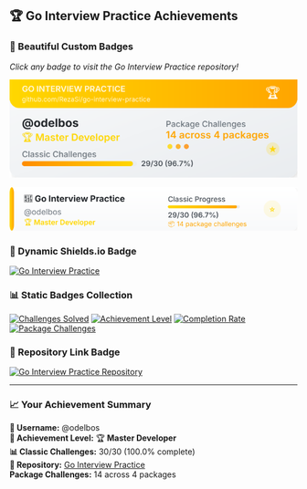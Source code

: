 ## 🏆 Go Interview Practice Achievements

### 🎨 Beautiful Custom Badges
*Click any badge to visit the Go Interview Practice repository!*

<!-- Full-size Card Badge - Clickable -->
[![Go Interview Practice Achievement Card](https://raw.githubusercontent.com/RezaSi/go-interview-practice/main/badges/odelbos.svg)](https://github.com/RezaSi/go-interview-practice)

<!-- Compact Horizontal Badge - Clickable -->
[![Go Interview Practice Compact](https://raw.githubusercontent.com/RezaSi/go-interview-practice/main/badges/odelbos_compact.svg)](https://github.com/RezaSi/go-interview-practice)

### 🔄 Dynamic Shields.io Badge
<!-- Dynamic Badge (auto-updates) -->
[![Go Interview Practice](https://img.shields.io/endpoint?url=https://raw.githubusercontent.com/RezaSi/go-interview-practice/main/badges/odelbos.json&style=for-the-badge&logo=go&logoColor=white)](https://github.com/RezaSi/go-interview-practice)

### 📊 Static Badges Collection
[![Challenges Solved](https://img.shields.io/badge/Go_Challenges-30%2F30-brightgreen?style=for-the-badge&logo=go&logoColor=white)](https://github.com/RezaSi/go-interview-practice)
[![Achievement Level](https://img.shields.io/badge/Level-🏆_Master-gold?style=for-the-badge&logo=trophy&logoColor=white)](https://github.com/RezaSi/go-interview-practice)
[![Completion Rate](https://img.shields.io/badge/Completion-100.0%25-gold?style=for-the-badge&logo=checkmarx&logoColor=white)](https://github.com/RezaSi/go-interview-practice)
[![Package Challenges](https://img.shields.io/badge/Package_Challenges-14_across_4_packages-purple?style=for-the-badge&logo=package&logoColor=white)](https://github.com/RezaSi/go-interview-practice)

### 🔗 Repository Link Badge
[![Go Interview Practice Repository](https://img.shields.io/badge/View_Repository-Go_Interview_Practice-blue?style=for-the-badge&logo=github&logoColor=white)](https://github.com/RezaSi/go-interview-practice)

---

### 📈 Your Achievement Summary

**👤 Username:** @odelbos  
**🏅 Achievement Level:** 🏆 **Master Developer**  
**📊 Classic Challenges:** 30/30 (100.0% complete)  
**🔗 Repository:** [Go Interview Practice](https://github.com/RezaSi/go-interview-practice)  
**Package Challenges:** 14 across 4 packages

